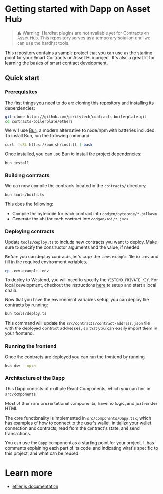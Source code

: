# Getting started with Dapp on Asset Hub

> ⚠️ Warning: Hardhat plugins are not available yet for Contracts on Asset Hub.
> This repository serves as a temporary solution until we can use the hardhat tools.

This repository contains a sample project that you can use as the starting point
for your Smart Contracts on Asset Hub project. It's also a great fit for learning the basics of
smart contract development.

## Quick start

### Prerequisites

The first things you need to do are cloning this repository and installing its
dependencies:

```sh
git clone https://github.com/paritytech/contracts-boilerplate.git
cd contracts-boilerplate/ethers
```

We will use [Bun](https://bun.sh), a modern alternative to node/npm with batteries included.
To install Bun, run the following command:

```sh
curl -fsSL https://bun.sh/install | bash
```

Once installed, you can use Bun to install the project dependencies:

```sh
bun install
```

### Building contracts

We can now compile the contracts located in the `contracts/` directory:

```sh
bun tools/build.ts
```

This does the following:

- Compile the bytecode for each contract into `codgen/bytecode/*.polkavm`
- Generate the abi for each contract into `codgen/abi/*.json`

### Deploying contracts

Update `tools/deploy.ts` to include new contracts you want to deploy. Make sure to specify the constructor arguments and the value, if needed.

Before you can deploy contracts, let's copy the `.env.example` file to `.env` and fill in the required environment variables.

```sh
cp .env.example .env
```

To deploy to Westend, you will need to specify the `WESTEND_PRIVATE_KEY`.
For local development, checkout the instructions [here](https://contracts.polkadot.io/work-with-a-local-node) to setup and start a local chain.

Now that you have the environment variables setup, you can deploy the contracts by running:

```sh
bun tools/deploy.ts
```

This command will update the `src/contracts/contract-address.json` file with the deployed contract addresses, so that you can easily import them in your frontend.

### Running the frontend

Once the contracts are deployed you can run the frontend by running:

```sh
bun dev --open
```

### Architecture of the Dapp

This Dapp consists of multiple React Components, which you can find in
`src/components`.

Most of them are presentational components, have no logic, and just render HTML.

The core functionality is implemented in `src/components/Dapp.tsx`, which has
examples of how to connect to the user's wallet, initialize your wallet
connection and contracts, read from the contract's state, and send transactions.

You can use the `Dapp` component as a starting point for your project. It has
comments explaining each part of its code, and indicating what's specific to
this project, and what can be reused.

# Learn more

- [ether.js documentation](https://docs.ethers.org)
